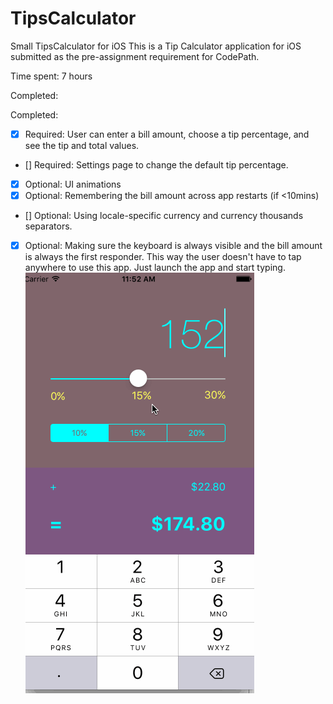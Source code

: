 # TipsCalculator
Small TipsCalculator for iOS
This is a Tip Calculator application for iOS submitted as the pre-assignment requirement for CodePath.

Time spent: 7 hours

Completed:

Completed:
* [x] Required: User can enter a bill amount, choose a tip percentage, and see the tip and total values.
* [] Required: Settings page to change the default tip percentage.
* [x] Optional: UI animations
* [x] Optional: Remembering the bill amount across app restarts (if <10mins)
* [] Optional: Using locale-specific currency and currency thousands separators.
* [x] Optional: Making sure the keyboard is always visible and the bill amount is always the first responder. This way the user doesn't have to tap anywhere to use this app. Just launch the app and start typing.
![Alt text](/images/123.gif?raw=true "Demo page")
